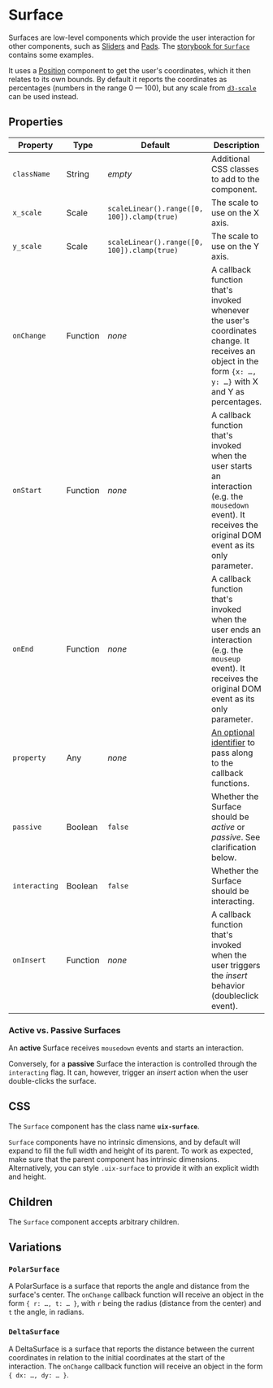 # Surface

Surfaces are low-level components which provide the user interaction for other components, such as [Sliders](../Slider/README.md) and [Pads](../Pad/README.md). The [storybook for `Surface`](https://danburzo.github.io/uiuiui/storybook-static/?selectedKind=Surface) contains some examples.

It uses a [Position](../Position/README.md) component to get the user's coordinates, which it then relates to its own bounds. By default it reports the coordinates as percentages (numbers in the range 0 — 100), but any scale from [`d3-scale`](https://github.com/d3/d3-scale) can be used instead.

## Properties

Property | Type | Default | Description
-------- | ---- | ------- | -----------
`className` | String | _empty_ | Additional CSS classes to add to the component.
`x_scale` | Scale | `scaleLinear().range([0, 100]).clamp(true)` | The scale to use on the X axis.
`y_scale` | Scale | `scaleLinear().range([0, 100]).clamp(true)` | The scale to use on the Y axis.
`onChange` | Function | _none_ | A callback function that's invoked whenever the user's coordinates change. It receives an object in the form `{x: …, y: …}` with X and Y as percentages.
`onStart` | Function | _none_ | A callback function that's invoked when the user starts an interaction (e.g. the `mousedown` event). It receives the original DOM event as its only parameter.
`onEnd` | Function | _none_ | A callback function that's invoked when the user ends an interaction (e.g. the `mouseup` event). It receives the original DOM event as its only parameter.
`property` | Any | _none_ | [An optional identifier][property] to pass along to the callback functions.
`passive` | Boolean | `false` | Whether the Surface should be _active_ or _passive_. See clarification below. 
`interacting` | Boolean | `false` | Whether the Surface should be interacting.
`onInsert` | Function | _none_ | A callback function that's invoked when the user triggers the _insert_ behavior (doubleclick event).

### Active vs. Passive Surfaces

An __active__ Surface receives `mousedown` events and starts an interaction.

Conversely, for a __passive__ Surface the interaction is controlled through the `interacting` flag. It can, however, trigger an _insert_ action when the user double-clicks the surface.

## CSS

The `Surface` component has the class name __`uix-surface`__.

`Surface` components have no intrinsic dimensions, and by default will expand to fill the full width and height of its parent. To work as expected, make sure that the parent component has intrinsic dimensions. Alternatively, you can style `.uix-surface` to provide it with an explicit width and height.

## Children 

The `Surface` component accepts arbitrary children.

## Variations

### `PolarSurface`

A PolarSurface is a surface that reports the angle and distance from the surface's center. The `onChange` callback function will receive an object in the form `{ r: …, t: … }`, with `r` being the radius (distance from the center) and `t` the angle, in radians.

### `DeltaSurface`

A DeltaSurface is a surface that reports the distance between the current coordinates in relation to the initial coordinates at the start of the interaction. The `onChange` callback function will receive an object in the form `{ dx: …, dy: … }`.


[property]: https://github.com/danburzo/react-recipes/blob/master/recipes/property-pattern.md
